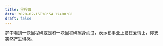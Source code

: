 ```yaml
---
title: 里程碑
date: 2020-02-15T20:54:12+08:00
draft: false
---
```


梦中看到一快里程碑或是和一块里程碑擦身而过，表示在事业上或在爱情上，你支突然产生惧感。<br>
